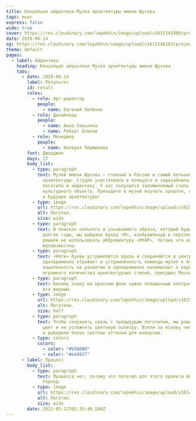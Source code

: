 ```yaml
---
title: Концепция айдентики Музея архитектуры имени Щусева
tags: muar
express: false
wide: true
cover: https://res.cloudinary.com/lepekhin/image/upload/v1615145980/projects/muar/cover_ur1jr8.jpg
date: 2020-06-14
og: https://res.cloudinary.com/lepekhin/image/upload/v1615146183/projects/muar/og-image_irlo2z.jpg
theme: default
pages:
  - label: Айдентика
    heading: Концепция айдентики Музея архитектуры имени Щусева
    tabs:
      - date: 2020-06-14
        label: Результат
        id: result
        roles:
          - role: Арт-директор
            people:
              - name: Евгений Лепёхин
          - role: Дизайнеры
            people:
              - name: Анна Сенькина
              - name: Роберт Блинов
          - role: Менеджер
            people:
              - name: Валерия Перминова
        font: Джорджия
        days: 17
        body_list:
          - type: paragraph
            text: Музей имени Щусева — главный в России и самый большой в мире музей
              архитектуры. Студия участвовала в конкурсе и задизайнила концепцию
              логотипа и айдентику. У нас получился запоминаемый стиль для
              культурного объекта. Приходите в музей изучать прошлое, настоящее
              и будущее архитектуры!
          - type: image
            url: https://res.cloudinary.com/lepekhin/image/upload/v1615146396/projects/muar/logo_kg1h2z.png
            alt: Логотип.
            size: wide
          - type: paragraph
            text: В поисках сильного и узнаваемого образа, который будет служить музею
              долгие годы, мы выбрали букву «М», изображённую в перспективе. Мы
              решили не использовать аббревиатуру «МУАР», потому что она
              малоизвестна.
          - type: paragraph
            text: «Ноги» буквы устремляются вдаль и соединяются в центре знака. Это
              одновременно отражает и устремлённость команды музея в будущее,
              нацеленность на развитие и одновременно напоминает о пересечении
              огромного количества архитектурных стилей, присущих Москве.
          - type: paragraph
            text: Белому знаку на красном фоне нужен повышенный контраст, поэтому мы сделали
              его жирным.
          - type: image
            url: https://res.cloudinary.com/lepekhin/image/upload/v1615398481/projects/muar/logos_pxgg3a.jpg
            alt: Логотипы.
            size: half
          - type: paragraph
            text: Чтобы сохранить связь с предыдущим логотипом, мы решили не менять основной
              цвет и не усложнять цветовую палитру. Взяли за основу чистые цвета
              и добавили более светлые оттенки для инверсии.
          - type: colors
            colors:
              - color: "#b50000"
              - color: "#e44927"
      - label: Процесс
        body_list:
          - type: paragraph
            text: Процесса нет, потому что логотип для этого проекта был создан за один
              подход.
          - type: image
            url: https://res.cloudinary.com/lepekhin/image/upload/v1614442096/projects/vcapital/logo_bjzht8.jpg
            alt: Логотип.
            size: wide
        date: 2021-03-11T05:35:48.549Z
---
```

